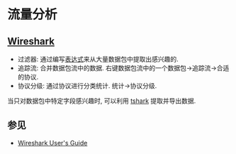 # 流量分析

## [Wireshark](https://www.wireshark.org/)

- 过滤器: 通过编写[表达式](https://www.wireshark.org/docs/wsug_html_chunked/ChWorkBuildDisplayFilterSection.html)来从大量数据包中提取出感兴趣的.
- 追踪流: 合并数据包流中的数据. 右键数据包流中的一个数据包->追踪流->合适的协议.
- 协议分级: 通过协议进行分类统计. 统计->协议分级.

当只对数据包中特定字段感兴趣时, 可以利用 [tshark](https://www.wireshark.org/docs/man-pages/tshark.html) 提取并导出数据.  

## 参见

- [Wireshark User's Guide](https://www.wireshark.org/docs/wsug_html_chunked/)
